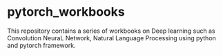 # pytorch_workbooks

This repository contains a series of workbooks on Deep learning such as Convolution NeuraL Network, Natural Language Processing using python and pytorch framework.
